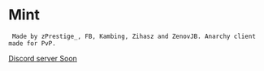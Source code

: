 # Mint 
`
Made by zPrestige_, FB, Kambing, Zihasz and ZenovJB.
Anarchy client made for PvP.`

[Discord server Soon](https://discordserver.com/Mint!)

